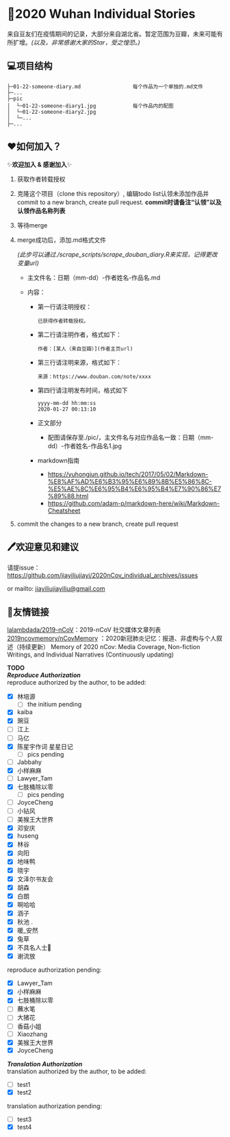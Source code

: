 # 📓2020 Wuhan Individual Stories  

来自豆友们在疫情期间的记录，大部分来自湖北省。暂定范围为豆瓣，未来可能有所扩增。_(以及，非常感谢大家的Star，受之惶恐。)_  

## 💻项目结构  

```
├─01-22-someone-diary.md                 每个作品为一个单独的.md文件
├─...
├─pic                          
│  └─01-22-someone-diary1.jpg	         每个作品内的配图
│  └─01-22-someone-diary2.jpg
│  └─...
├─...
```

## ❤️如何加入？  

✨**欢迎加入 & 感谢加入**✨

1. 获取作者转载授权 

2. 克隆这个项目（clone this repository）, 编辑todo list认领未添加作品并commit to a new branch, create pull request. **commit时请备注“认领”以及认领作品名称列表**

3. 等待merge

4. merge成功后，添加.md格式文件 

   _(此步可以通过./scrape_scripts/scrape_douban_diary.R来实现，记得更改变量url)_

   - 主文件名：日期（mm-dd）-作者姓名-作品名.md

   - 内容：

     - 第一行请注明授权：

       ```
       已获得作者转载授权。
       ```

     - 第二行请注明作者，格式如下：

       ```
       作者：[某人（来自豆瓣）](作者主页url) 
       ```

     - 第三行请注明来源，格式如下：

       ```来源：https://www.douban.com/note/xxxx
       来源：https://www.douban.com/note/xxxx
       ```

     - 第四行请注明发布时间，格式如下

       ```
       yyyy-mm-dd hh:mm:ss
       2020-01-27 00:13:10
       ```

     - 正文部分

       - 配图请保存至./pic/，主文件名与对应作品名一致：日期（mm-dd）-作者姓名-作品名1.jpg
     - markdown指南
       - https://yuhongjun.github.io/tech/2017/05/02/Markdown-%E8%AF%AD%E6%B3%95%E6%89%8B%E5%86%8C-%E5%AE%8C%E6%95%B4%E6%95%B4%E7%90%86%E7%89%88.html
       - https://github.com/adam-p/markdown-here/wiki/Markdown-Cheatsheet

5. commit the changes to a new branch, create pull request


## 🖊️欢迎意见和建议

请提issue：https://github.com/jiayiliujiayi/2020nCov_individual_archives/issues

or mailto: jiayiliujiayiliu@gmail.com

## 👬友情链接  

[lalambdada/2019-nCoV](https://github.com/lalambdada/2019-nCoV)：2019-nCoV 社交媒体文章列表  
[2019ncovmemory/nCovMemory](https://github.com/2019ncovmemory/nCovMemory) ：2020新冠肺炎记忆：报道、非虚构与个人叙述（持续更新） Memory of 2020 nCov: Media Coverage, Non-fiction Writings, and Individual Narratives (Continuously updating)


**TODO**  
**_Reproduce Authorization_**  
reproduce authorized by the author, to be added:  

- [x] 林培源 
  - [ ] the initium pending  
- [x] kaiba
- [x] 豌豆  
- [ ] 江上  
- [ ] 马亿  
- [x] 陈星宇作词  星星日记
  - [ ] pics pending 
- [ ] Jabbahy  
- [x] 小样麻麻   
- [ ] Lawyer_Tam 
- [x] 七肢桶除以零  
  - [ ] pics pending
- [ ] JoyceCheng  
- [ ] 小钻风  
- [ ] 美猴王大世界  
- [X] 邓安庆  
- [X] huseng  
- [X] 林谷  
- [X] 向阳
- [X] 地味鸭
- [X] 晓宇
- [X] 文泽尔书友会  
- [X] 胡森
- [X] 白朗
- [X] 啊哈哈  
- [X] 涵子  
- [X] 秋池 .  
- [X] 暖_安然  
- [X] 兔草  
- [X] 不具名人士🌈  
- [X] 谢流放  
<!---
- [ ]   
- [ ]   
- [ ]   
- [X]   
- [X]   
- [X]   
--->
reproduce authorization pending:  
- [X] Lawyer_Tam  
- [X] 小样麻麻  
- [X] 七肢桶除以零  
- [ ] 蘸水笔  
- [ ] 大猪花  
- [ ] 香菇小姐  
- [ ] Xiaozhang  
- [X] 美猴王大世界
- [X] JoyceCheng  
<!--- 
- [ ]   
- [ ]   
- [ ]   
- [ ]   --->  

**_Translation Authorization_**  
translation authorized by the author, to be added:  
- [ ] test1
- [x] test2  

translation authorization pending:   
- [ ] test3
- [x] test4  
